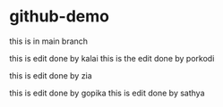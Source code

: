 # github-demo

this is in main branch


this is edit done by kalai
this is the edit done by porkodi

this is edit done by zia


this is edit done by gopika
this is edit done by sathya


